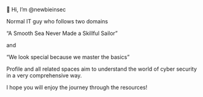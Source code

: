 👋 Hi, I’m @newbieinsec

Normal IT guy who follows two domains

  “A Smooth Sea Never Made a Skillful Sailor”

and

  “We look special because we master the basics”
  
  
Profile and all related spaces aim to understand the world of cyber security in a very comprehensive way.

I hope you will  enjoy the journey through the resources!
